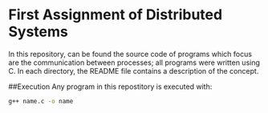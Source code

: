 # First Assignment of Distributed Systems
In this repository, can be found the source code of programs which focus are the communication between processes; all programs were written using C. In each directory, the README file contains a description of the concept.

##Execution
Any program in this repostitory is executed with:

```sh
g++ name.c -o name
```
